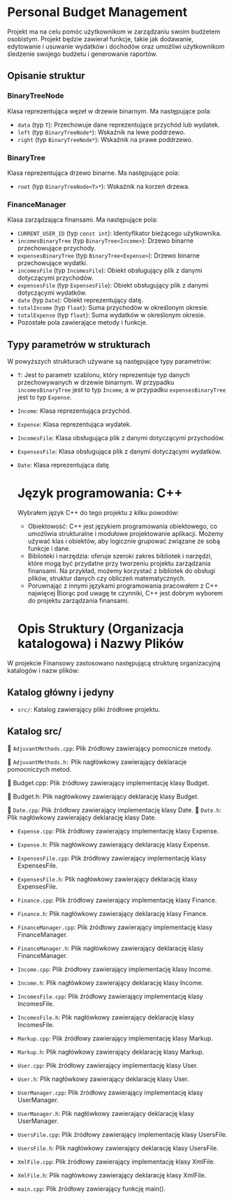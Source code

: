 # Personal Budget Management

Projekt ma na celu pomóc użytkownikom w zarządzaniu swoim budżetem osobistym. Projekt będzie zawierał funkcje, takie jak dodawanie, edytowanie i usuwanie wydatków i dochodów oraz umożliwi użytkownikom śledzenie swojego budżetu i generowanie raportów.

## Opisanie struktur

### BinaryTreeNode<T>

Klasa reprezentująca węzeł w drzewie binarnym. Ma następujące pola:

- `data` (typ `T`): Przechowuje dane reprezentujące przychód lub wydatek.
- `left` (typ `BinaryTreeNode*`): Wskaźnik na lewe poddrzewo.
- `right` (typ `BinaryTreeNode*`): Wskaźnik na prawe poddrzewo.

### BinaryTree<T>

Klasa reprezentująca drzewo binarne. Ma następujące pola:

- `root` (typ `BinaryTreeNode<T>*`): Wskaźnik na korzeń drzewa.

### FinanceManager

Klasa zarządzająca finansami. Ma następujące pola:

- `CURRENT_USER_ID` (typ `const int`): Identyfikator bieżącego użytkownika.
- `incomesBinaryTree` (typ `BinaryTree<Income>`): Drzewo binarne przechowujące przychody.
- `expensesBinaryTree` (typ `BinaryTree<Expense>`): Drzewo binarne przechowujące wydatki.
- `incomesFile` (typ `IncomesFile`): Obiekt obsługujący plik z danymi dotyczącymi przychodów.
- `expensesFile` (typ `ExpensesFile`): Obiekt obsługujący plik z danymi dotyczącymi wydatków.
- `date` (typ `Date`): Obiekt reprezentujący datę.
- `totalIncome` (typ `float`): Suma przychodów w określonym okresie.
- `totalExpense` (typ `float`): Suma wydatków w określonym okresie.
- Pozostałe pola zawierające metody i funkcje.

## Typy parametrów w strukturach

W powyższych strukturach używane są następujące typy parametrów:

- `T`: Jest to parametr szablonu, który reprezentuje typ danych przechowywanych w drzewie binarnym. W przypadku `incomesBinaryTree` jest to typ `Income`, a w przypadku `expensesBinaryTree` jest to typ `Expense`.
- `Income`: Klasa reprezentująca przychód.
- `Expense`: Klasa reprezentująca wydatek.
- `IncomesFile`: Klasa obsługująca plik z danymi dotyczącymi przychodów.
- `ExpensesFile`: Klasa obsługująca plik z danymi dotyczącymi wydatków.
- `Date`: Klasa reprezentująca datę.
  
  
  # Język programowania: C++
  Wybrałem język C++  do tego projektu z kilku powodów:
  - Obiektowość: C++ jest językiem programowania obiektowego, co umożliwia strukturalne i modułowe projektowanie aplikacji. Możemy używać klas i obiektów, aby logicznie grupować związane ze sobą funkcje i dane.
  - Biblioteki i narzędzia: oferuje szeroki zakres bibliotek i narzędzi, które mogą być przydatne przy tworzeniu projektu zarządzania finansami. Na przykład, możemy korzystać z bibliotek do obsługi plików, struktur danych czy obliczeń matematycznych. 
  - Poruwnając z innymi językami programowania pracowałem z C++ najwięcej
  Biorąc pod uwagę te czynniki, C++ jest dobrym wyborem do projektu zarządzania finansami.
  
  
  # Opis Struktury (Organizacja katalogowa) i Nazwy Plików

W projekcie Finansowy zastosowano następującą strukturę organizacyjną katalogów i nazw plików:

## Katalog główny i jedyny

- `src/`: Katalog zawierający pliki źródłowe projektu.

## Katalog src/

 :page_facing_up: `AdjuvantMethods.cpp`: Plik źródłowy zawierający pomocnicze metody.

 :page_facing_up:  `AdjuvantMethods.h:` Plik nagłówkowy zawierający deklaracje pomocniczych metod.
  
 :page_facing_up: Budget.cpp: Plik źródłowy zawierający implementację klasy Budget.

 :page_facing_up: Budget.h: Plik nagłówkowy zawierający deklarację klasy Budget.

:page_facing_up: `Date.cpp`: Plik źródłowy zawierający implementację klasy Date.
:page_facing_up: `Date.h`: Plik nagłówkowy zawierający deklarację klasy Date.

- `Expense.cpp`: Plik źródłowy zawierający implementację klasy Expense.
- `Expense.h`: Plik nagłówkowy zawierający deklarację klasy Expense.

- `ExpensesFile.cpp`: Plik źródłowy zawierający implementację klasy ExpensesFile.
- `ExpensesFile.h`: Plik nagłówkowy zawierający deklarację klasy ExpensesFile.

- `Finance.cpp`: Plik źródłowy zawierający implementację klasy Finance.
- `Finance.h`: Plik nagłówkowy zawierający deklarację klasy Finance.

- `FinanceManager.cpp`: Plik źródłowy zawierający implementację klasy FinanceManager.
- `FinanceManager.h`: Plik nagłówkowy zawierający deklarację klasy FinanceManager.

- `Income.cpp`: Plik źródłowy zawierający implementację klasy Income.
- `Income.h`: Plik nagłówkowy zawierający deklarację klasy Income.

- `IncomesFile.cpp`: Plik źródłowy zawierający implementację klasy IncomesFile.
- `IncomesFile.h`: Plik nagłówkowy zawierający deklarację klasy IncomesFile.

- `Markup.cpp`: Plik źródłowy zawierający implementację klasy Markup.
- `Markup.h`: Plik nagłówkowy zawierający deklarację klasy Markup.

- `User.cpp`: Plik źródłowy zawierający implementację klasy User.
- `User.h`: Plik nagłówkowy zawierający deklarację klasy User.

- `UserManager.cpp`: Plik źródłowy zawierający implementację klasy UserManager.
- `UserManager.h`: Plik nagłówkowy zawierający deklarację klasy UserManager.

- `UsersFile.cpp`: Plik źródłowy zawierający implementację klasy UsersFile.
- `UsersFile.h`: Plik nagłówkowy zawierający deklarację klasy UsersFile.

- `XmlFile.cpp`: Plik źródłowy zawierający implementację klasy XmlFile.
- `XmlFile.h`: Plik nagłówkowy zawierający deklarację klasy XmlFile.

- `main.cpp`: Plik źródłowy zawierający funkcję main().


  
  
  
  
  
  
